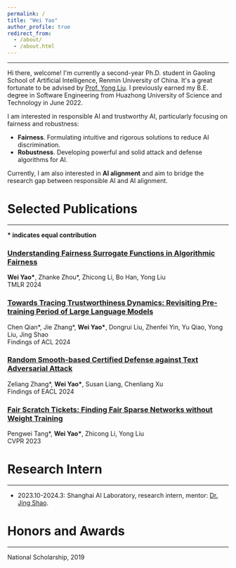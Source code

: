 ```yaml
---
permalink: /
title: "Wei Yao"
author_profile: true
redirect_from: 
  - /about/
  - /about.html
---
```


---

Hi there, welcome! I'm currently a second-year Ph.D. student in Gaoling School of Artificial Intelligence, Renmin University of China. It's a great fortunate to be advised by [Prof. Yong Liu](https://gsai.ruc.edu.cn/english/liuyong). I previously earned my B.E. degree in Software Engineering from Huazhong University of Science and Technology in June 2022.

I am interested in responsible AI and trustworthy AI, particularly focusing on fairness and robustness:
- **Fairness**. Formulating intuitive and rigorous solutions to reduce AI discrimination.
- **Robustness**. Developing powerful and solid attack and defense algorithms for AI.

Currently, I am also interested in **AI alignment** and aim to bridge the research gap between responsible AI and AI alignment.

<!--# Education
---

- 2018-2022: B.E. in Software Engineering from Huazhong University of Science and Technology.

- 2022-Present: Ph.D. Student in Artificial Intelligence at Renmin University of China.-->

# Selected Publications
---

**\* indicates equal contribution**


### [Understanding Fairness Surrogate Functions in Algorithmic Fairness](https://arxiv.org/pdf/2310.11211.pdf)

**Wei Yao\***, Zhanke Zhou\*, Zhicong Li, Bo Han, Yong Liu
<br>
TMLR 2024  

### [Towards Tracing Trustworthiness Dynamics: Revisiting Pre-training Period of Large Language Models](https://arxiv.org/pdf/2402.19465.pdf)

Chen Qian\*, Jie Zhang\*, **Wei Yao\***, Dongrui Liu, Zhenfei Yin, Yu Qiao, Yong Liu, Jing Shao
<br>
Findings of ACL 2024

### [Random Smooth-based Certified Defense against Text Adversarial Attack](https://aclanthology.org/2024.findings-eacl.83.pdf)

Zeliang Zhang\*, **Wei Yao\***, Susan Liang, Chenliang Xu
<br>
Findings of EACL 2024

### [Fair Scratch Tickets: Finding Fair Sparse Networks without Weight Training](https://openaccess.thecvf.com/content/CVPR2023/papers/Tang_Fair_Scratch_Tickets_Finding_Fair_Sparse_Networks_Without_Weight_Training_CVPR_2023_paper.pdf)

Pengwei Tang\*, **Wei Yao\***, Zhicong Li, Yong Liu
<br>
CVPR 2023  

# Research Intern
---

- 2023.10-2024.3: Shanghai AI Laboratory, research intern, mentor: [Dr. Jing Shao](https://amandajshao.github.io/).

# Honors and Awards
---

National Scholarship, 2019



